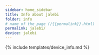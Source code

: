 ```yaml
---
sidebar: home_sidebar
title: Info about jalebi
folder: info
# name of the page (/{{permalink}}.html)
permalink: jalebi/
device: jalebi
---
```

{% include templates/device_info.md %}
